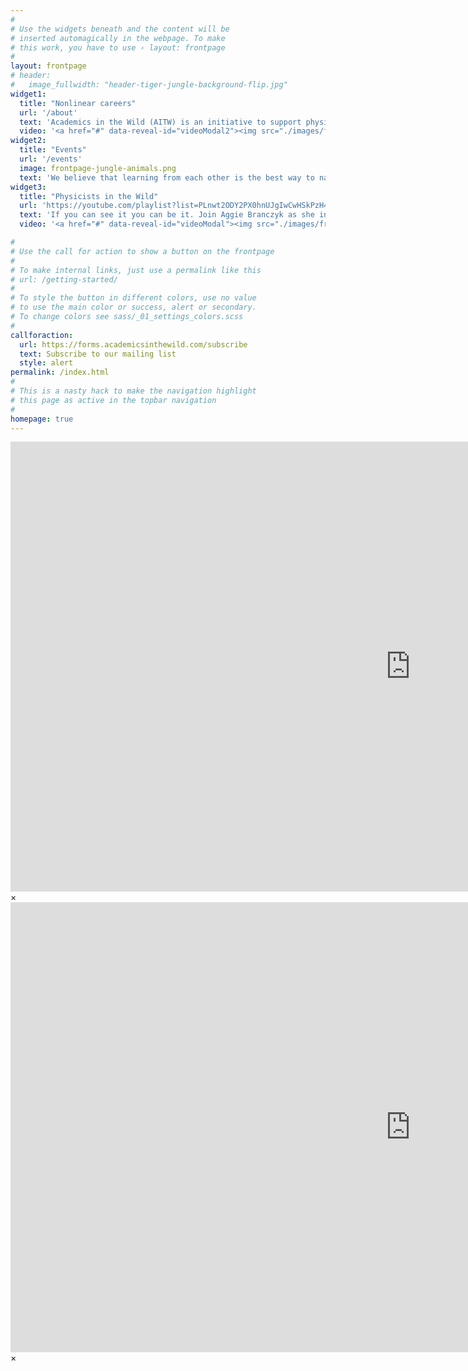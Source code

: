 ```yaml
---
#
# Use the widgets beneath and the content will be
# inserted automagically in the webpage. To make
# this work, you have to use › layout: frontpage
#
layout: frontpage
# header:
#   image_fullwidth: "header-tiger-jungle-background-flip.jpg"
widget1:
  title: "Nonlinear careers"
  url: '/about'
  text: 'Academics in the Wild (AITW) is an initiative to support physicists and mathematicians on their nonlinear career adventure from academia to industry. Are you currently on any stage of this journey? If so, join us!'
  video: '<a href="#" data-reveal-id="videoModal2"><img src="./images/frontpage-aitw-title-page-screenshot.png" width="302" height="182" alt=""/></a>'
widget2:
  title: "Events"
  url: '/events'
  image: frontpage-jungle-animals.png
  text: 'We believe that learning from each other is the best way to nagivate a career transition. We welcome you to our Discord server where we host informative and supportive events, including AMAs/Q&As with former academics who are now in industry, 1-1 coffee chats, workshops, and watch parties.'
widget3:
  title: "Physicists in the Wild"
  url: 'https://youtube.com/playlist?list=PLnwt2ODY2PX0hnUJgIwCwHSkPzH4J4fVX&si=9vLMk1CJqqb3z_xy'
  text: 'If you can see it you can be it. Join Aggie Branczyk as she interviews physicists who have turned their PhD training into diverse and often unconventional careers, from the corporate world to government, from education to finance, and more.'
  video: '<a href="#" data-reveal-id="videoModal"><img src="./images/frontpage-pitw-trailer-screenshot-emily-katiuscia.png" width="302" height="182" alt=""/></a>'

#
# Use the call for action to show a button on the frontpage
#
# To make internal links, just use a permalink like this
# url: /getting-started/
#
# To style the button in different colors, use no value
# to use the main color or success, alert or secondary.
# To change colors see sass/_01_settings_colors.scss
#
callforaction:
  url: https://forms.academicsinthewild.com/subscribe
  text: Subscribe to our mailing list
  style: alert
permalink: /index.html
#
# This is a nasty hack to make the navigation highlight
# this page as active in the topbar navigation
#
homepage: true
---
```


<div id="videoModal" class="reveal-modal large" data-reveal="">
  <div class="flex-video widescreen vimeo" style="display: block;">
    <iframe width="1280" height="720" src="https://www.youtube.com/embed/fJ5oW9WiNTg" frameborder="0" allowfullscreen></iframe>
  </div>
  <a class="close-reveal-modal">&#215;</a>
</div>

<div id="videoModal2" class="reveal-modal large" data-reveal="">
  <div class="flex-video widescreen vimeo" style="display: block;">
    <iframe width="1280" height="720" src="https://www.youtube.com/embed/eZv9o0Q5YMg" frameborder="0" allowfullscreen></iframe>
  </div>
  <a class="close-reveal-modal">&#215;</a>
</div>
